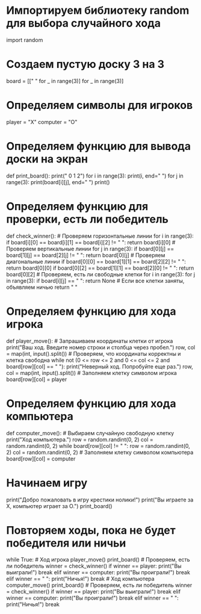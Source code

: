 # Импортируем библиотеку random для выбора случайного хода
import random

# Создаем пустую доску 3 на 3
board = [[" " for _ in range(3)] for _ in range(3)]

# Определяем символы для игроков
player = "X"
computer = "O"

# Определяем функцию для вывода доски на экран
def print_board():
    print("  0 1 2")
    for i in range(3):
        print(i, end=" ")
        for j in range(3):
            print(board[i][j], end=" ")
        print()

# Определяем функцию для проверки, есть ли победитель
def check_winner():
    # Проверяем горизонтальные линии
    for i in range(3):
        if board[i][0] == board[i][1] == board[i][2] != " ":
            return board[i][0]
    # Проверяем вертикальные линии
    for j in range(3):
        if board[0][j] == board[1][j] == board[2][j] != " ":
            return board[0][j]
    # Проверяем диагональные линии
    if board[0][0] == board[1][1] == board[2][2] != " ":
        return board[0][0]
    if board[0][2] == board[1][1] == board[2][0] != " ":
        return board[0][2]
    # Проверяем, есть ли свободные клетки
    for i in range(3):
        for j in range(3):
            if board[i][j] == " ":
                return None
    # Если все клетки заняты, объявляем ничью
    return " "

# Определяем функцию для хода игрока
def player_move():
    # Запрашиваем координаты клетки от игрока
    print("Ваш ход. Введите номер строки и столбца через пробел.")
    row, col = map(int, input().split())
    # Проверяем, что координаты корректны и клетка свободна
    while not (0 <= row <= 2 and 0 <= col <= 2 and board[row][col] == " "):
        print("Неверный ход. Попробуйте еще раз.")
        row, col = map(int, input().split())
    # Заполняем клетку символом игрока
    board[row][col] = player

# Определяем функцию для хода компьютера
def computer_move():
    # Выбираем случайную свободную клетку
    print("Ход компьютера.")
    row = random.randint(0, 2)
    col = random.randint(0, 2)
    while board[row][col] != " ":
        row = random.randint(0, 2)
        col = random.randint(0, 2)
    # Заполняем клетку символом компьютера
    board[row][col] = computer

# Начинаем игру
print("Добро пожаловать в игру крестики нолики!")
print("Вы играете за X, компьютер играет за O.")
print_board()

# Повторяем ходы, пока не будет победителя или ничьи
while True:
    # Ход игрока
    player_move()
    print_board()
    # Проверяем, есть ли победитель
    winner = check_winner()
    if winner == player:
        print("Вы выиграли!")
        break
    elif winner == computer:
        print("Вы проиграли!")
        break
    elif winner == " ":
        print("Ничья!")
        break
    # Ход компьютера
    computer_move()
    print_board()
    # Проверяем, есть ли победитель
    winner = check_winner()
    if winner == player:
        print("Вы выиграли!")
        break
    elif winner == computer:
        print("Вы проиграли!")
        break
    elif winner == " ":
        print("Ничья!")
        break
